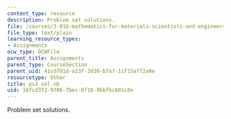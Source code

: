 ```yaml
---
content_type: resource
description: Problem set solutions.
file: /courses/3-016-mathematics-for-materials-scientists-and-engineers-fall-2005/16fcd3f297867bec6f169bbfbc601c8e_ps2_sol.nb
file_type: text/plain
learning_resource_types:
- Assignments
ocw_type: OCWFile
parent_title: Assignments
parent_type: CourseSection
parent_uid: 41cd701d-a23f-2d39-b7a7-11f15af72a9e
resourcetype: Other
title: ps2_sol.nb
uid: 16fcd3f2-9786-7bec-6f16-9bbfbc601c8e
---
```

Problem set solutions.

